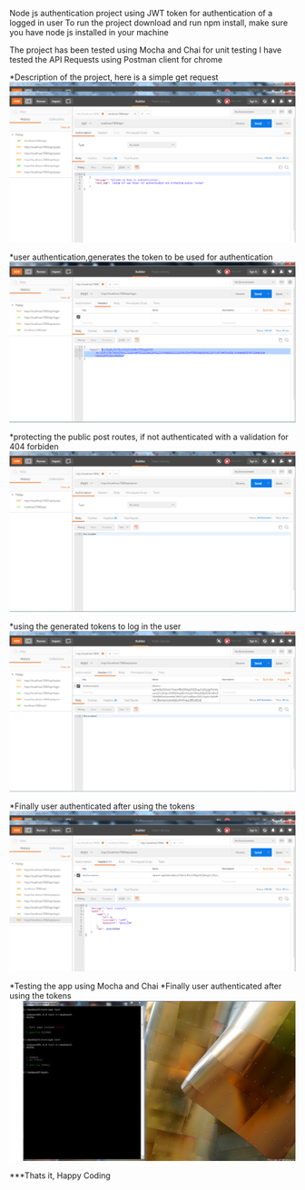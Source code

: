 Node js authentication project using JWT token for authentication of a logged in user
To run the project download and run npm install,
make sure you have node js installed in your machine

The project has been tested using Mocha and Chai for unit testing
I have tested the API Requests using Postman client for chrome

*Description of the project, here is a simple get request 
![](images/one.png)

*user authentication,generates the token to be used for authentication
![](images/3.png)

*protecting the public post routes, if not authenticated with a validation for 404 forbiden
![](images/two.png)

*using the generated tokens to log in the user
![](images/bear.png)

*Finally user authenticated after using the tokens
![](images/logged.png)

*Testing the app using Mocha and Chai
*Finally user authenticated after using the tokens
![](images/test.png)


***Thats it, Happy Coding
